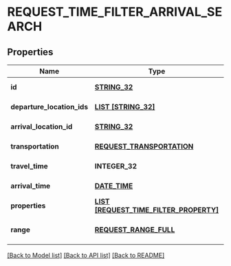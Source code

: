 # REQUEST_TIME_FILTER_ARRIVAL_SEARCH

## Properties
Name | Type | Description | Notes
------------ | ------------- | ------------- | -------------
**id** | [**STRING_32**](STRING_32.md) |  | [default to null]
**departure_location_ids** | [**LIST [STRING_32]**](STRING_32.md) |  | [default to null]
**arrival_location_id** | [**STRING_32**](STRING_32.md) |  | [default to null]
**transportation** | [**REQUEST_TRANSPORTATION**](RequestTransportation.md) |  | [default to null]
**travel_time** | **INTEGER_32** |  | [default to null]
**arrival_time** | [**DATE_TIME**](DATE_TIME.md) |  | [default to null]
**properties** | [**LIST [REQUEST_TIME_FILTER_PROPERTY]**](RequestTimeFilterProperty.md) |  | [default to null]
**range** | [**REQUEST_RANGE_FULL**](RequestRangeFull.md) |  | [optional] [default to null]

[[Back to Model list]](../README.md#documentation-for-models) [[Back to API list]](../README.md#documentation-for-api-endpoints) [[Back to README]](../README.md)


